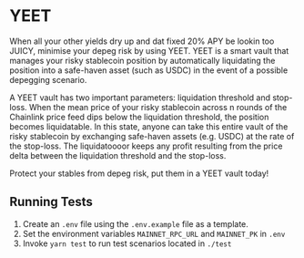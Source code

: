 # YEET

When all your other yields dry up and dat fixed 20% APY be lookin too JUICY, minimise your depeg risk by using YEET. YEET is a smart vault that manages your risky stablecoin position by automatically liquidating the position into a safe-haven asset (such as USDC) in the event of a possible depegging scenario.

A YEET vault has two important parameters: liquidation threshold and stop-loss. When the mean price of your risky stablecoin across n rounds of the Chainlink price feed dips below the liquidation threshold, the position becomes liquidatable. In this state, anyone can take this entire vault of the risky stablecoin by exchanging safe-haven assets (e.g. USDC) at the rate of the stop-loss. The liquidatoooor keeps any profit resulting from the price delta between the liquidation threshold and the stop-loss.

Protect your stables from depeg risk, put them in a YEET vault today!

## Running Tests

1. Create an `.env` file using the `.env.example` file as a template.
1. Set the environment variables `MAINNET_RPC_URL` and `MAINNET_PK` in `.env`
1. Invoke `yarn test` to run test scenarios located in `./test`
